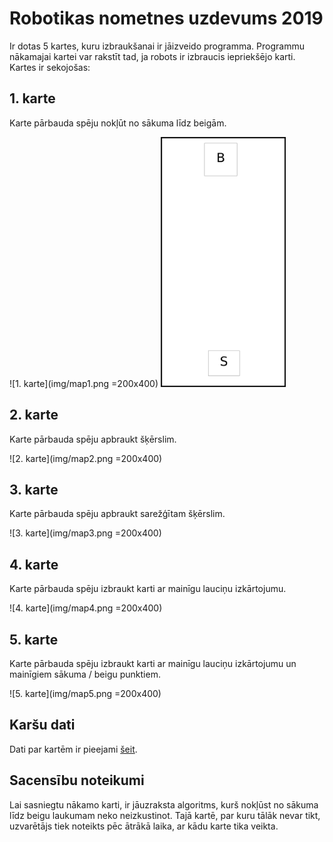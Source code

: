 # Robotikas nometnes uzdevums 2019

Ir dotas 5 kartes, kuru izbraukšanai ir jāizveido programma. Programmu nākamajai kartei var rakstīt tad, ja robots ir izbraucis iepriekšējo karti. Kartes ir sekojošas:

## 1. karte

Karte pārbauda spēju nokļūt no sākuma līdz beigām.

![1. karte](img/map1.png =200x400)
<img src="img/map1.png" style="width: 200px; height: 400px;"/>

## 2. karte

Karte pārbauda spēju apbraukt šķērslim.

![2. karte](img/map2.png =200x400)

## 3. karte

Karte pārbauda spēju apbraukt sarežģītam šķērslim.

![3. karte](img/map3.png =200x400)

## 4. karte

Karte pārbauda spēju izbraukt karti ar mainīgu lauciņu izkārtojumu.

![4. karte](img/map4.png =200x400)

## 5. karte

Karte pārbauda spēju izbraukt karti ar mainīgu lauciņu izkārtojumu un mainīgiem sākuma / beigu punktiem.

![5. karte](img/map5.png =200x400)

## Karšu dati

Dati par kartēm ir pieejami [šeit](maps.json).

## Sacensību noteikumi

Lai sasniegtu nākamo karti, ir jāuzraksta algoritms, kurš nokļūst no sākuma līdz beigu laukumam neko neizkustinot. Tajā kartē, par kuru tālāk nevar tikt, uzvarētājs tiek noteikts pēc ātrākā laika, ar kādu karte tika veikta.
